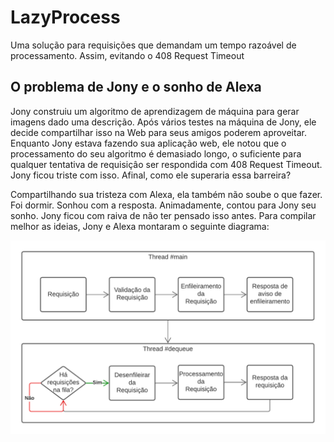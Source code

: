 # LazyProcess

Uma solução para requisições que demandam um tempo razoável de processamento. Assim, evitando o 408 Request Timeout

## O problema de Jony e o sonho de Alexa

Jony construiu um algoritmo de aprendizagem de máquina para gerar imagens dado uma descrição. Após vários testes na máquina de Jony, ele decide compartilhar isso na Web para seus amigos poderem aproveitar. Enquanto Jony estava fazendo sua aplicação web, ele notou que o processamento do seu algoritmo é demasiado longo, o suficiente para qualquer tentativa de requisiçâo ser respondida com 408 Request Timeout. Jony ficou triste com isso. Afinal, como ele superaria essa barreira?  

Compartilhando sua tristeza com Alexa, ela também não soube o que fazer. Foi dormir. Sonhou com a resposta. Animadamente, contou para Jony seu sonho. Jony ficou com raiva de não ter pensado isso antes. Para compilar melhor as ideias, Jony e Alexa montaram o seguinte diagrama: 

![Diagrama](./assets/lazyprocess.png)
